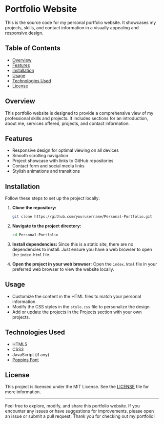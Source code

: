 # Portfolio Website

This is the source code for my personal portfolio website. It showcases my projects, skills, and contact information in a visually appealing and responsive design.

## Table of Contents
- [Overview](#overview)
- [Features](#features)
- [Installation](#installation)
- [Usage](#usage)
- [Technologies Used](#technologies-used)
- [License](#license)

## Overview
This portfolio website is designed to provide a comprehensive view of my professional skills and projects. It includes sections for an introduction, about me, services offered, projects, and contact information.

## Features
- Responsive design for optimal viewing on all devices
- Smooth scrolling navigation
- Project showcase with links to GitHub repositories
- Contact form and social media links
- Stylish animations and transitions

## Installation
Follow these steps to set up the project locally:

1. **Clone the repository:**
    ```bash
    git clone https://github.com/yourusername/Personal-Portfolio.git
    ```

2. **Navigate to the project directory:**
    ```bash
    cd Personal-Portfolio
    ```

3. **Install dependencies:**
    Since this is a static site, there are no dependencies to install. Just ensure you have a web browser to open the `index.html` file.

4. **Open the project in your web browser:**
    Open the `index.html` file in your preferred web browser to view the website locally.

## Usage
- Customize the content in the HTML files to match your personal information.
- Modify the CSS styles in the `style.css` file to personalize the design.
- Add or update the projects in the Projects section with your own projects.

## Technologies Used
- HTML5
- CSS3
- JavaScript (if any)
- [Poppins Font](https://fonts.google.com/specimen/Poppins)

## License
This project is licensed under the MIT License. See the [LICENSE](LICENSE) file for more information.

---

Feel free to explore, modify, and share this portfolio website. If you encounter any issues or have suggestions for improvements, please open an issue or submit a pull request. Thank you for checking out my portfolio!
